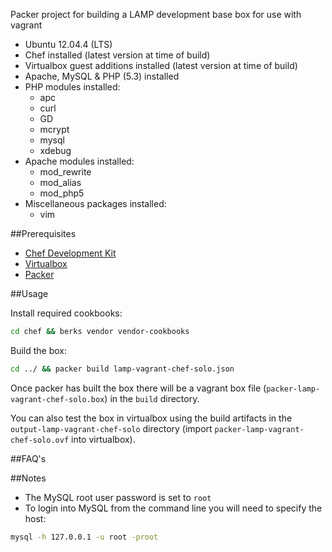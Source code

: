 Packer project for building a LAMP development base box for use with vagrant

- Ubuntu 12.04.4 (LTS)
- Chef installed (latest version at time of build)
- Virtualbox guest additions installed (latest version at time of build)
- Apache, MySQL & PHP (5.3) installed
- PHP modules installed:
    - apc
    - curl
    - GD
    - mcrypt
    - mysql
    - xdebug
- Apache modules installed:
    - mod_rewrite
    - mod_alias
    - mod_php5
- Miscellaneous packages installed:
    - vim

##Prerequisites

- [Chef Development Kit](https://downloads.chef.io/chef-dk/)
- [Virtualbox](https://www.virtualbox.org/)
- [Packer](http://www.packer.io/)

##Usage

Install required cookbooks:

```bash
cd chef && berks vendor vendor-cookbooks
```

Build the box:

```bash
cd ../ && packer build lamp-vagrant-chef-solo.json
```

Once packer has built the box there will be a vagrant box file (`packer-lamp-vagrant-chef-solo.box`) in the `build` directory.

You can also test the box in virtualbox using the build artifacts in the `output-lamp-vagrant-chef-solo` directory (import `packer-lamp-vagrant-chef-solo.ovf` into virtualbox).

##FAQ's

##Notes

- The MySQL root user password is set to `root`
- To login into MySQL from the command line you will need to specify the host:
```bash
mysql -h 127.0.0.1 -u root -proot
```
